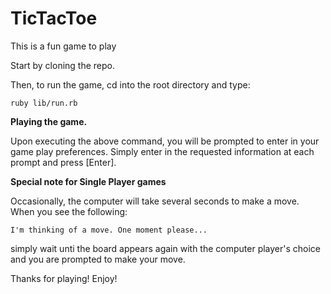 # TicTacToe

This is a fun game to play

Start by cloning the repo.

Then, to run the game, cd into the root directory and type:

`ruby lib/run.rb`


**Playing the game.**

Upon executing the above command, you will be prompted to enter in your game play preferences.
Simply enter in the requested information at each prompt and press [Enter].


**Special note for Single Player games**

Occasionally, the computer will take several seconds to make a move.  When you see the following:

`I'm thinking of a move. One moment please...`

simply wait unti the board appears again with the computer player's choice and you are prompted
to make your move.

Thanks for playing!  Enjoy!
